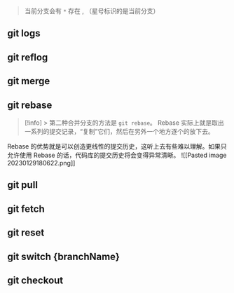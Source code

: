 > 当前分支会有 `*` 存在 , （星号标识的是当前分支）


## git logs

## git reflog

## git merge

## git rebase
>[!info] > 第二种合并分支的方法是 `git rebase`。
>Rebase 实际上就是取出一系列的提交记录，“复制”它们，然后在另外一个地方逐个的放下去。

Rebase 的优势就是可以创造更线性的提交历史，这听上去有些难以理解。如果只允许使用 Rebase 的话，代码库的提交历史将会变得异常清晰。
![[Pasted image 20230129180622.png]]

## git pull

## git fetch

## git reset

## git switch {branchName}

## git checkout 
